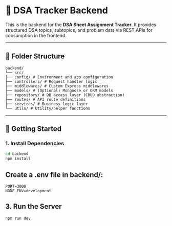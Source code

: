 # 📘 DSA Tracker Backend

This is the backend for the **DSA Sheet Assignment Tracker**. It provides structured DSA topics, subtopics, and problem data via REST APIs for consumption in the frontend.

---

## 📂 Folder Structure

```
backend/
└── src/
├── config/ # Environment and app configuration
├── controllers/ # Request handler logic
├── middlewares/ # Custom Express middlewares
├── models/ # (Optional) Mongoose or ORM models
├── repository/ # DB access layer (CRUD abstraction)
├── routes/ # API route definitions
├── services/ # Business logic layer
└── utils/ # Utility/helper functions
```

---

## 🚀 Getting Started

### 1. Install Dependencies

```bash
cd backend
npm install

```

## Create a .env file in backend/:
```
PORT=3000
NODE_ENV=development
```
## 3. Run the Server

```
npm run dev
```
